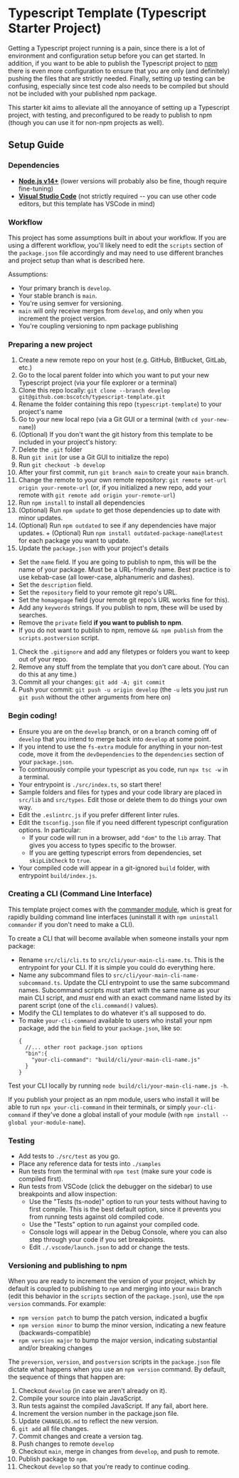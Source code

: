# Typescript Template (Typescript Starter Project)

Getting a Typescript project running
is a pain, since there is a lot of environment and configuration setup
before you can get started. In addition, if you want to be able to publish
the Typescript project to [npm](https://www.npmjs.com/) there is even more
configuration to ensure that you are only (and definitely) pushing the files
that are strictly needed. Finally, setting up testing can be confusing,
especially since test code also needs to be compiled but should not be
included with your published npm package.

This starter kit aims to alleviate all the annoyance of setting up a
Typescript project, with testing, and preconfigured to be ready to 
publish to npm (though you can use it for non-npm projects as well).

## Setup Guide

### Dependencies

+ [**Node.js v14+**](https://nodejs.org/) (lower versions will probably also be fine, though require fine-tuning)
+ [**Visual Studio Code**](https://code.visualstudio.com/)
  (not strictly required -- you can use other code editors, but this template has VSCode in mind)

### Workflow

This project has some assumptions built in about your workflow. If you are using
a different workflow, you'll likely need to edit the `scripts` section of the
`package.json` file accordingly and may need to use different branches and project
setup than what is described here.

Assumptions:

+ Your primary branch is `develop`.
+ Your stable branch is `main`.
+ You're using semver for versioning.
+ `main` will only receive merges from `develop`, and only when you increment the project version.
+ You're coupling versioning to npm package publishing

### Preparing a new project

1. Create a new remote repo on your host (e.g. GitHub, BitBucket, GitLab, etc.)
1. Go to the local parent folder into which you want to put your new Typescript project
    (via your file explorer or a terminal)
1. Clone this repo locally: `git clone --branch develop git@github.com:bscotch/typescript-template.git`
1. Rename the folder containing this repo (`typescript-template`) to your project's name
1. Go to your new local repo (via a Git GUI or a terminal (with `cd your-new-name`))
1. (Optional) If you don't want the git history from this template to be included in your project's history:
  1. Delete the `.git` folder
  1. Run `git init` (or use a Git GUI to initialize the repo)
  1. Run `git checkout -b develop`
  1. After your first commit, run `git branch main` to create your `main` branch.
1. Change the remote to your own remote repository: `git remote set-url origin your-remote-url` (or, if you initialized a new repo, add your remote with `git remote add origin your-remote-url`)
1. Run `npm install` to install all dependencies
  1. (Optional) Run `npm update` to get those dependencies up to date with minor updates.
  1. (Optional) Run `npm outdated` to see if any dependencies have major updates.
    + (Optional) Run `npm install outdated-package-name@latest` for each package you want to update.
1. Update the `package.json` with your project's details
  + Set the `name` field. If you are going to publish to npm, this will be the name of your package. Must be a URL-friendly name. Best practice is to use kebab-case (all lower-case, alphanumeric and dashes).
  + Set the `description` field.
  + Set the `repository` field to your remote git repo's URL.
  + Set the `homagepage` field (your remote git repo's URL works fine for this). 
  + Add any `keywords` strings. If you publish to npm, these will be used by searches.
  + Remove the `private` field **if you want to publish to npm**.
  + If you do not want to publish to npm, remove `&& npm publish` from the `scripts.postversion` script.
1. Check the `.gitignore` and add any filetypes or folders you want to keep out of your repo.
1. Remove any stuff from the template that you don't care about. (You can do this at any time.)
1. Commit all your changes: `git add -A; git commit`
1. Push your commit: `git push -u origin develop` (the `-u` lets you just run `git push` without the other arguments from here on)


### Begin coding!

+ Ensure you are on the `develop` branch, or on a branch coming off of `develop` that
  you intend to merge back into `develop` at some point.
+ If you intend to use the `fs-extra` module for anything in your non-test code,
  move it from the `devDependencies` to the `dependencies` section of your `package.json`.
+ To continuously compile your typescript as you code, run `npx tsc -w` in a terminal.
+ Your entrypoint is `./src/index.ts`, so start there!
+ Sample folders and files for types and your code library are placed in `src/lib` and `src/types`.
  Edit those or delete them to do things your own way.
+ Edit the `.eslintrc.js` if you prefer different linter rules.
+ Edit the `tsconfig.json` file if you need different typescript configuration options. In particular:
  + If your code will run in a browser, add `"dom"` to the `lib` array.
    That gives you access to types specific to the browser.
  + If you are getting typescript errors from dependencies, set `skipLibCheck` to `true`.
+ Your compiled code will appear in a git-ignored `build` folder, with entrypoint `build/index.js`.

### Creating a CLI (Command Line Interface)

This template project comes with the [commander module](https://www.npmjs.com/package/commander),
which is great for rapidly building command line interfaces
(uninstall it with `npm uninstall commander` if you don't need to make a CLI).

To create a CLI that will become available when someone installs your npm package:

+ Rename `src/cli/cli.ts` to `src/cli/your-main-cli-name.ts`. This is the entrypoint
  for your CLI. If it is simple you could do everything here.
+ Name any subcommand files to `src/cli/your-main-cli-name-subcommand.ts`.
  Update the CLI entrypoint to use the same subcommand names.
  Subcommand scripts *must* start with the same name as your main CLI script,
  and *must* end with an exact command name listed by its parent script
  (one of the `cli.command()` values).
+ Modify the CLI templates to do whatever it's all supposed to do.
+ To make `your-cli-command` available to users who install your
  npm package, add the `bin` field to your `package.json`, like so:
  ```jsonc
  {
    //... other root package.json options
    "bin":{
      "your-cli-command": "build/cli/your-main-cli-name.js"
    }
  }
  ```

Test your CLI locally by running `node build/cli/your-main-cli-name.js -h`.

If you publish your project as an npm module, users who install it will be able
to run `npx your-cli-command` in their terminals, or simply `your-cli-command`
if they've done a global install of your module (with `npm install --global your-module-name`).

### Testing

+ Add tests to `./src/test` as you go.
+ Place any reference data for tests into `./samples`
+ Run tests from the terminal with `npm test` (make sure your code is compiled first).
+ Run tests from VSCode (click the debugger on the sidebar) to use breakpoints and allow inspection:
  + Use the "Tests (ts-node)" option to run your tests without having to first compile.
    This is the best default option, since it prevents you from running tests against old compiled code.
  + Use the "Tests" option to run against your compiled code.
  + Console logs will appear in the Debug Console, where you can also step through your code if you set breakpoints.
  + Edit `./.vscode/launch.json` to add or change the tests.

### Versioning and publishing to npm

When you are ready to increment the version of your project, which by default
is coupled to publishing to `npm` and merging into your `main` branch
(edit this behavior in the `scripts` section of the `package.json`),
use the `npm version` commands. For example:

+ `npm version patch` to bump the patch version, indicated a bugfix
+ `npm version minor` to bump the minor version, indicating a new feature (backwards-compatible)
+ `npm version major` to bump the major version, indicating substantial and/or breaking changes

The `preversion`, `version`, and `postversion` scripts in the `package.json` file dictate what happens
when you use an `npm version` command. By default, the sequence of things that happen are:

1. Checkout `develop` (in case we aren't already on it).
1. Compile your source into plain JavaScript.
1. Run tests against the compiled JavaScript. If any fail, abort here.
1. Increment the version number in the package.json file.
1. Update `CHANGELOG.md` to reflect the new version.
1. `git add` all file changes.
1. Commit changes and create a version tag.
1. Push changes to remote `develop`
1. Checkout `main`, merge in changes from `develop`, and push to remote.
1. Publish package to `npm`.
1. Checkout `develop` so that you're ready to continue coding.

